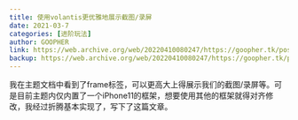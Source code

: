 ```yaml
---
title: 使用volantis更优雅地展示截图/录屏
date: 2021-03-7
categories: [进阶玩法]
author: GOOPHER
link: https://web.archive.org/web/20220410080247/https://goopher.tk/posts/24004.html
backup: https://web.archive.org/web/20220410080247/https://goopher.tk/posts/24004.html
---
```

我在主题文档中看到了frame标签，可以更高大上得展示我们的截图/录屏等。可是目前主题内仅内置了一个iPhone11的框架，想要使用其他的框架就得对齐修改，我经过折腾基本实现了，写下了这篇文章。
<!-- more -->
